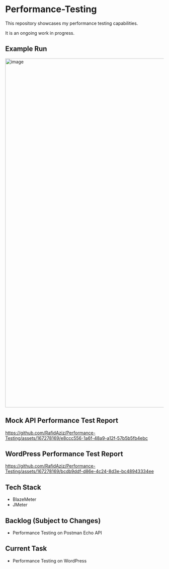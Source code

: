# Performance-Testing
This repository showcases my performance testing capabilities.

It is an ongoing work in progress.

## Example Run

<img width="1107" alt="image" src="https://github.com/RafidAziz/Performance-Testing/assets/167278169/57b66016-acc5-454b-9285-255f6b5887ed">

## Mock API Performance Test Report

https://github.com/RafidAziz/Performance-Testing/assets/167278169/e8ccc556-1a6f-48a9-a12f-57b5b5fb4ebc

## WordPress Performance Test Report

https://github.com/RafidAziz/Performance-Testing/assets/167278169/bcdb9ddf-d86e-4c24-8d3e-bc48943334ee

## Tech Stack
- BlazeMeter
- JMeter

## Backlog (Subject to Changes)
- Performance Testing on Postman Echo API

## Current Task
- Performance Testing on WordPress
